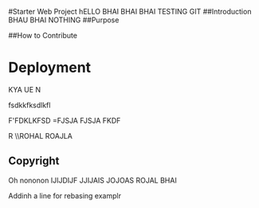 #Starter Web Project
hELLO BHAI BHAI BHAI TESTING GIT 
##Introduction
BHAU BHAI NOTHING 
##Purpose

##How to Contribute

<h1> Deployment </h1>

KYA UE N

fsdkkfksdlkfl



F'FDKLKFSD
=FJSJA FJSJA FKDF

 R \\\\ROHAL ROAJLA

 <h2>Copyright</h2>
 Oh nononon
IJIJDIJF
JJIJAIS
JOJOAS
ROJAL BHAI

Addinh a line for rebasing examplr
